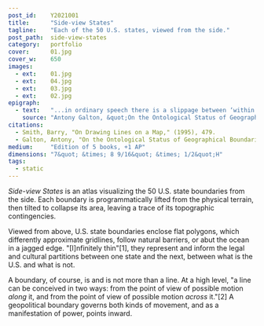 ```yaml
---
post_id:    Y2021001
title:      "Side-view States"
tagline:    "Each of the 50 U.S. states, viewed from the side."
post_path:  side-view-states
category:   portfolio
cover:      01.jpg
cover_w:    650
images:
  - ext:    01.jpg
  - ext:    04.jpg
  - ext:    03.jpg
  - ext:    02.jpg
epigraph:   
  - text:   "...in ordinary speech there is a slippage between ‘within this region/area/territory’ and ‘within these boundaries/limits/ borders’, pointing to the ease with which we can pass between thinking in terms of regions and thinking in terms of boundaries."
    source: "Antony Galton, &quot;On the Ontological Status of Geographical Boundaries,&quot; 2003"
citations:
  - Smith, Barry, "On Drawing Lines on a Map," (1995), 479.
  - Galton, Antony, "On the Ontological Status of Geographical Boundaries," (2003), 163.
medium:     "Edition of 5 books, +1 AP"
dimensions: "7&quot; &times; 8 9/16&quot; &times; 1/2&quot;H"
tags:
  - static
---
```

_Side-view States_ is an atlas visualizing the 50 U.S. state boundaries from the side. Each boundary is programmatically lifted from the physical terrain, then tilted to collapse its area, leaving a trace of its topographic contingencies.

Viewed from above, U.S. state boundaries enclose flat polygons, which differently approximate gridlines, follow natural barriers, or abut the ocean in a jagged edge. "[I]nfinitely thin"[1], they represent and inform the legal and cultural partitions between one state and the next, between what is the U.S. and what is not. 

A boundary, of course,  is and is not more than a line. At a high level, "a line can be conceived in two ways: from the point of view of possible motion _along_ it, and from the point of view of possible motion _across_ it."[2] A geopolitical boundary governs both kinds of movement, and as a manifestation of power, points inward.